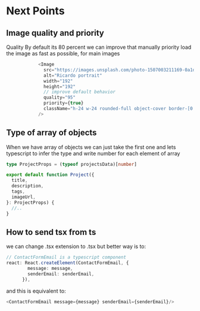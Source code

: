 # Next Points

## Image quality and priority

Quality By default its 80 percent we can improve that manually
priority load the image as fast as possible, for main images

```typescript
            <Image
              src="https://images.unsplash.com/photo-1507003211169-0a1dd7228f2d?fit=crop&w=368&h=368&q=100"
              alt="Ricardo portrait"
              width="192"
              height="192"
              // improve default behavior 
              quality="95"
              priority={true}
              className="h-24 w-24 rounded-full object-cover border-[0.35rem] border-white shadow-xl"
            />
```

## Type of array of objects

When we have array of objects we can just take the first one and lets typescript to infer the type and write number for each element of array

```typescript
type ProjectProps = (typeof projectsData)[number]

export default function Project({
  title,
  description,
  tags,
  imageUrl,
}: ProjectProps) {
  //..
}

```

## How to send tsx from ts

we can change .tsx extension to .tsx but better way is to:

```typescript
// ContactFormEmail is a typescript component
react: React.createElement(ContactFormEmail, {
        message: message,
        senderEmail: senderEmail,
      }),
```

and this is equivalent to: 

```typescript
<ContactFormEmail message={message} senderEmail={senderEmail}/>
```
